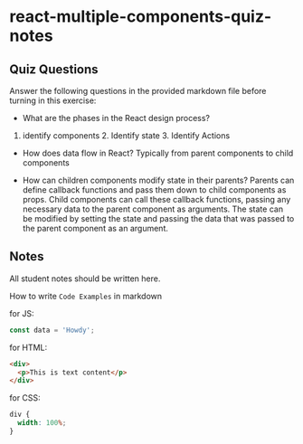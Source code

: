 # react-multiple-components-quiz-notes

## Quiz Questions

Answer the following questions in the provided markdown file before turning in this exercise:

- What are the phases in the React design process?

1. identify components 2. Identify state 3. Identify Actions

- How does data flow in React?
  Typically from parent components to child components

- How can children components modify state in their parents?
  Parents can define callback functions and pass them down to child components as props.
  Child components can call these callback functions, passing any necessary data to the parent component as arguments. The state can be modified by setting the state and passing the data that was passed to the parent component as an argument.

## Notes

All student notes should be written here.

How to write `Code Examples` in markdown

for JS:

```js
const data = 'Howdy';
```

for HTML:

```html
<div>
  <p>This is text content</p>
</div>
```

for CSS:

```css
div {
  width: 100%;
}
```
